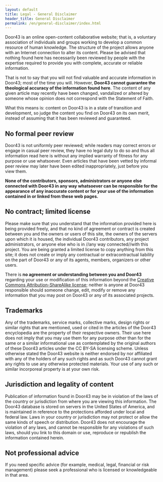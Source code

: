 ```yaml
---
layout: default
title: Legal - General Disclaimer
header_title: General Disclaimer
permalink: /en/general-disclaimer/index.html
---
```


Door43 is an online open-content collaborative website; that is, a voluntary association of individuals and groups working to develop a common resource of human knowledge. The structure of the project allows anyone with an Internet connection to alter its content. Please be advised that nothing found here has necessarily been reviewed by people with the expertise required to provide you with complete, accurate or reliable information.

That is not to say that you will not find valuable and accurate information in Door43; most of the time you will. However, **Door43 cannot guarantee the theological accuracy of the information found here**. The content of any given article may recently have been changed, vandalized or altered by someone whose opinion does not correspond with the Statement of Faith.

What this means is: content on Door43 is in a state of transition and development, so judge the content you find on Door43 on its own merit, instead of assuming that it has been reviewed and guaranteed.

## No formal peer review

Door43 is not uniformly peer reviewed; while readers may correct errors or engage in casual peer review, they have no legal duty to do so and thus all information read here is without any implied warranty of fitness for any purpose or use whatsoever. Even articles that have been vetted by informal peer review may later have been edited inappropriately, just before you view them.

**None of the contributors, sponsors, administrators or anyone else connected with Door43 in any way whatsoever can be responsible for the appearance of any inaccurate content or for your use of the information contained in or linked from these web pages.**

## No contract; limited license

Please make sure that you understand that the information provided here is being provided freely, and that no kind of agreement or contract is created between you and the owners or users of this site, the owners of the servers upon which it is housed, the individual Door43 contributors, any project administrators, or anyone else who is in //any way connected//with this project. You are being granted a limited license to copy anything from this site; it does not create or imply any contractual or extracontractual liability on the part of Door43 or any of its agents, members, organizers or other users.

There is **no agreement or understanding between you and Door43** regarding your use or modification of this information beyond the [Creative Commons Attribution-ShareAlike license][cc]; neither is anyone at Door43 responsible should someone change, edit, modify or remove any information that you may post on Door43 or any of its associated projects.

## Trademarks

Any of the trademarks, service marks, collective marks, design rights or similar rights that are mentioned, used or cited in the articles of the Door43 encyclopedia are the property of their respective owners. Their use here does not imply that you may use them for any purpose other than for the same or a similar informational use as contemplated by the original authors of these Door43 articles under the CC BY-SA licensing scheme. Unless otherwise stated the Door43 website is neither endorsed by nor affiliated with any of the holders of any such rights and as such Door43 cannot grant any rights to use any otherwise protected materials. Your use of any such or similar incorporeal property is at your own risk.

## Jurisdiction and legality of content

Publication of information found in Door43 may be in violation of the laws of the country or jurisdiction from where you are viewing this information. The Door43 database is stored on servers in the United States of America, and is maintained in reference to the protections afforded under local and federal law. Laws in your country or jurisdiction may not protect or allow the same kinds of speech or distribution. Door43 does not encourage the violation of any laws, and cannot be responsible for any violations of such laws, should you link to this domain or use, reproduce or republish the information contained herein.

## Not professional advice

If you need specific advice (for example, medical, legal, financial or risk management) please seek a professional who is licensed or knowledgeable in that area.

[cc]: http://creativecommons.org/licenses/by-sa/4.0/ "Creative Commons Attribution-ShareAlike 4.0 International License"
